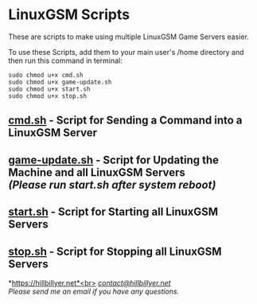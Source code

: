 # LinuxGSM Scripts
These are scripts to make using multiple LinuxGSM Game Servers easier. <br>

To use these Scripts, add them to your main user's /home directory and then run this command in terminal: <br>
```
sudo chmod u+x cmd.sh
sudo chmod u+x game-update.sh
sudo chmod u+x start.sh
sudo chmod u+x stop.sh
```
## [cmd.sh](https://github.com/Hillbillyer/Basic-Scripts/blob/main/LinuxGSM-Scripts/cmd.sh) - Script for Sending a Command into a LinuxGSM Server <br>
## [game-update.sh](https://github.com/Hillbillyer/Basic-Scripts/blob/main/LinuxGSM-Scripts/game-update.sh) - Script for Updating the Machine and all LinuxGSM Servers <br> *(Please run start.sh after system reboot)* <br>
## [start.sh](https://github.com/Hillbillyer/Basic-Scripts/blob/main/LinuxGSM-Scripts/start.sh) - Script for Starting all LinuxGSM Servers <br>
## [stop.sh](https://github.com/Hillbillyer/Basic-Scripts/blob/main/LinuxGSM-Scripts/stop.sh) - Script for Stopping all LinuxGSM Servers <br>


*https://hillbillyer.net*<br>
*contact@hillbillyer.net*<br>
*Please send me an email if you have any questions.*<br>